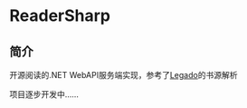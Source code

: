 # ReaderSharp

## 简介

开源阅读的.NET WebAPI服务端实现，参考了[Legado](https://github.com/gedoor/legado)的书源解析

项目逐步开发中……